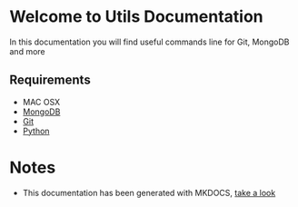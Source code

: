 # Welcome to Utils Documentation

In this documentation you will find useful commands line for Git, MongoDB and more

## Requirements
- MAC OSX
- <a href="http://docs.mongodb.org/manual/tutorial/install-mongodb-on-os-x/" target="_blank">MongoDB</a>
- <a href="https://git-scm.com/" target="_blank">Git</a>
- <a href="https://www.python.org/" target="_blank">Python</a>

# Notes
- This documentation has been generated with MKDOCS, [take a look](http://www.mkdocs.org/)
